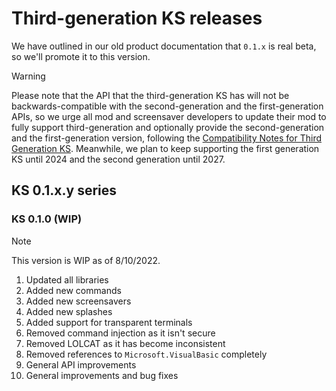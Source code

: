 # Third-generation KS releases

We have outlined in our old product documentation that `0.1.x` is real beta, so we'll promote it to this version.

> [!WARNING]
> Please note that the API that the third-generation KS has will not be backwards-compatible with the second-generation and the first-generation APIs, so we urge all mod and screensaver developers to update their mod to fully support third-generation and optionally provide the second-generation and the first-generation version, following the [Compatibility Notes for Third Generation KS](Compatibility-Notes-for-Third-Generation-KS.md). Meanwhile, we plan to keep supporting the first generation KS until 2024 and the second generation until 2027.

## KS 0.1.x.y series

### KS 0.1.0 (WIP)

> [!NOTE]
> This version is WIP as of 8/10/2022.

1. Updated all libraries
2. Added new commands
3. Added new screensavers
4. Added new splashes
5. Added support for transparent terminals
6. Removed command injection as it isn't secure
7. Removed LOLCAT as it has become inconsistent
8. Removed references to `Microsoft.VisualBasic` completely
8. General API improvements
9. General improvements and bug fixes

